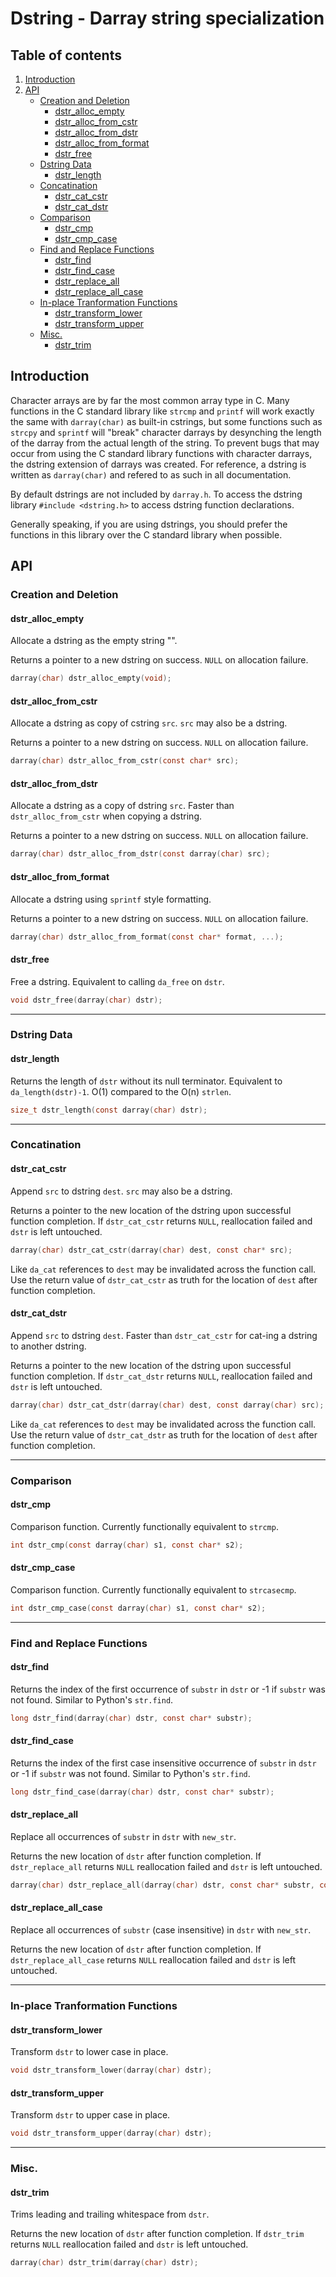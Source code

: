 # Dstring - Darray string specialization

## Table of contents
1. [Introduction](#introduction) 
1. [API](#api)
    + [Creation and Deletion](#creation-and-deletion)
        + [dstr_alloc_empty](#dstr_alloc_empty)
        + [dstr_alloc_from_cstr](#dstr_alloc_from_cstr)
        + [dstr_alloc_from_dstr](#dstr_alloc_from_dstr)
        + [dstr_alloc_from_format](#dstr_alloc_from_format)
        + [dstr_free](#dstr_free)
    + [Dstring Data](#dstring-data)
        + [dstr_length](#dstr_length)
    + [Concatination](#concatination)
        + [dstr_cat_cstr](#dstr_cat_cstr)
        + [dstr_cat_dstr](#dstr_cat_dstr)
    + [Comparison](#comparison)
        + [dstr_cmp](#dstr_cmp)
        + [dstr_cmp_case](#dstr_cmp_case)
    + [Find and Replace Functions](#find-and-replace-functions)
        + [dstr_find](#dstr_find)
        + [dstr_find_case](#dstr_find_case)
        + [dstr_replace_all](#dstr_replace_all)
        + [dstr_replace_all_case](#dstr_replace_all_case)
    + [In-place Tranformation Functions](#in-place-tranformation-functions)
        + [dstr_transform_lower](#dstr_transform_lower)
        + [dstr_transform_upper](#dstr_transform_upper)
    + [Misc.](#misc)
        + [dstr_trim](#dstr_trim)

## Introduction
Character arrays are by far the most common array type in C. Many functions in the C standard library like `strcmp` and `printf` will work exactly the same with `darray(char)` as built-in cstrings, but some functions such as `strcpy` and `sprintf` will "break" character darrays by desynching the length of the darray from the actual length of the string. To prevent bugs that may occur from using the C standard library functions with character darrays, the dstring extension of darrays was created. For reference, a dstring is written as `darray(char)` and refered to as such in all documentation.

By default dstrings are not included by `darray.h`. To access the dstring library `#include <dstring.h>` to access dstring function declarations.

Generally speaking, if you are using dstrings, you should prefer the functions in this library over the C standard library when possible.

## API

### Creation and Deletion

#### dstr_alloc_empty
Allocate a dstring as the empty string "".

Returns a pointer to a new dstring on success. `NULL` on allocation failure.
```C
darray(char) dstr_alloc_empty(void);
```

#### dstr_alloc_from_cstr
Allocate a dstring as copy of cstring `src`. `src` may also be a dstring.

Returns a pointer to a new dstring on success. `NULL` on allocation failure.
```C
darray(char) dstr_alloc_from_cstr(const char* src);
```

#### dstr_alloc_from_dstr
Allocate a dstring as a copy of dstring `src`. Faster than `dstr_alloc_from_cstr` when copying a dstring.

Returns a pointer to a new dstring on success. `NULL` on allocation failure.
```C
darray(char) dstr_alloc_from_dstr(const darray(char) src);
```

#### dstr_alloc_from_format
Allocate a dstring using `sprintf` style formatting.

Returns a pointer to a new dstring on success. `NULL` on allocation failure.
```C
darray(char) dstr_alloc_from_format(const char* format, ...);
```

#### dstr_free
Free a dstring. Equivalent to calling `da_free` on `dstr`.
```C
void dstr_free(darray(char) dstr);
```

----

### Dstring Data

#### dstr_length
Returns the length of `dstr` without its null terminator. Equivalent to `da_length(dstr)-1`. O(1) compared to the O(n) `strlen`.
```C
size_t dstr_length(const darray(char) dstr);
```

----

### Concatination

#### dstr_cat_cstr
Append `src` to dstring `dest`. `src` may also be a dstring.

Returns a pointer to the new location of the dstring upon successful function completion. If `dstr_cat_cstr` returns `NULL`, reallocation failed and `dstr` is left untouched.
```C
darray(char) dstr_cat_cstr(darray(char) dest, const char* src);
```
Like `da_cat` references to `dest` may be invalidated across the function call. Use the return value of `dstr_cat_cstr` as truth for the location of `dest` after function completion.

#### dstr_cat_dstr
Append `src` to dstring `dest`. Faster than `dstr_cat_cstr` for cat-ing a dstring to another dstring.

Returns a pointer to the new location of the dstring upon successful function completion. If `dstr_cat_dstr` returns `NULL`, reallocation failed and `dstr` is left untouched.
```C
darray(char) dstr_cat_dstr(darray(char) dest, const darray(char) src);
```
Like `da_cat` references to `dest` may be invalidated across the function call. Use the return value of `dstr_cat_dstr` as truth for the location of `dest` after function completion.

----

### Comparison

#### dstr_cmp
Comparison function. Currently functionally equivalent to `strcmp`.
```C
int dstr_cmp(const darray(char) s1, const char* s2);
```

#### dstr_cmp_case
Comparison function. Currently functionally equivalent to `strcasecmp`.
```C
int dstr_cmp_case(const darray(char) s1, const char* s2);
```

----

### Find and Replace Functions

#### dstr_find
Returns the index of the first occurrence of `substr` in `dstr` or -1 if `substr` was not found. Similar to Python's `str.find`.
```C
long dstr_find(darray(char) dstr, const char* substr);
```

#### dstr_find_case
Returns the index of the first case insensitive occurrence of `substr` in `dstr` or -1 if `substr` was not found. Similar to Python's `str.find`.
```C
long dstr_find_case(darray(char) dstr, const char* substr);
```

#### dstr_replace_all
Replace all occurrences of `substr` in `dstr` with `new_str`.

Returns the new location of `dstr` after function completion. If `dstr_replace_all` returns `NULL` reallocation failed and `dstr` is left untouched.
```C
darray(char) dstr_replace_all(darray(char) dstr, const char* substr, const char* new_str);
```

#### dstr_replace_all_case
Replace all occurrences of `substr` (case insensitive) in `dstr` with `new_str`.

Returns the new location of `dstr` after function completion. If `dstr_replace_all_case` returns `NULL` reallocation failed and `dstr` is left untouched.

----

### In-place Tranformation Functions

#### dstr_transform_lower
Transform `dstr` to lower case in place.
```C
void dstr_transform_lower(darray(char) dstr);
```

#### dstr_transform_upper
Transform `dstr` to upper case in place.
```C
void dstr_transform_upper(darray(char) dstr);
```

----

### Misc.

#### dstr_trim
Trims leading and trailing whitespace from `dstr`.

Returns the new location of `dstr` after function completion. If `dstr_trim` returns `NULL` reallocation failed and `dstr` is left untouched.
```C
darray(char) dstr_trim(darray(char) dstr);
```
